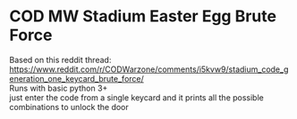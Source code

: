 # COD MW Stadium Easter Egg Brute Force
Based on this reddit thread: https://www.reddit.com/r/CODWarzone/comments/i5kvw9/stadium_code_generation_one_keycard_brute_force/  
Runs with basic python 3+  
just enter the code from a single keycard and it prints all the possible combinations to unlock the door  
